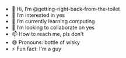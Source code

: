 - 👋 Hi, I’m @getting-right-back-from-the-toilet
- 👀 I’m interested in yes
- 🌱 I’m currently learning computing
- 💞️ I’m looking to collaborate on yes
- 📫 How to reach me, pls don't
- 😄 Pronouns: bottle of wisky
- ⚡ Fun fact: I'm a guy

<!---
getting-right-back-from-the-toilet/getting-right-back-from-the-toilet is a ✨ special ✨ repository because its `README.md` (this file) appears on your GitHub profile.
You can click the Preview link to take a look at your changes.
--->
